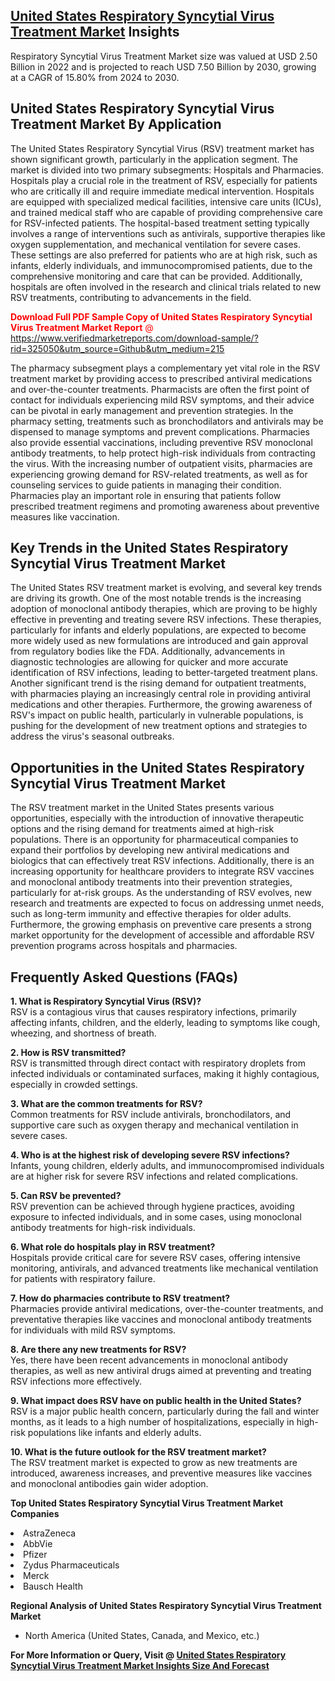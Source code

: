 <h2><a href="https://www.verifiedmarketreports.com/download-sample/?rid=325050&amp;utm_source=Github&amp;utm_medium=215" target="_blank">United States Respiratory Syncytial Virus Treatment Market</a> Insights</h2><p>Respiratory Syncytial Virus Treatment Market size was valued at USD 2.50 Billion in 2022 and is projected to reach USD 7.50 Billion by 2030, growing at a CAGR of 15.80% from 2024 to 2030.</p><p> <h2>United States Respiratory Syncytial Virus Treatment Market By Application</h2> <p>The United States Respiratory Syncytial Virus (RSV) treatment market has shown significant growth, particularly in the application segment. The market is divided into two primary subsegments: Hospitals and Pharmacies. Hospitals play a crucial role in the treatment of RSV, especially for patients who are critically ill and require immediate medical intervention. Hospitals are equipped with specialized medical facilities, intensive care units (ICUs), and trained medical staff who are capable of providing comprehensive care for RSV-infected patients. The hospital-based treatment setting typically involves a range of interventions such as antivirals, supportive therapies like oxygen supplementation, and mechanical ventilation for severe cases. These settings are also preferred for patients who are at high risk, such as infants, elderly individuals, and immunocompromised patients, due to the comprehensive monitoring and care that can be provided. Additionally, hospitals are often involved in the research and clinical trials related to new RSV treatments, contributing to advancements in the field. <p><span class=""><span style="color: #ff0000;"><strong>Download Full PDF Sample Copy of United States Respiratory Syncytial Virus Treatment Market Report</strong> @ </span><a href="https://www.verifiedmarketreports.com/download-sample/?rid=325050&amp;utm_source=Github&amp;utm_medium=215" target="_blank">https://www.verifiedmarketreports.com/download-sample/?rid=325050&amp;utm_source=Github&amp;utm_medium=215</a></span></p></p> <p>The pharmacy subsegment plays a complementary yet vital role in the RSV treatment market by providing access to prescribed antiviral medications and over-the-counter treatments. Pharmacists are often the first point of contact for individuals experiencing mild RSV symptoms, and their advice can be pivotal in early management and prevention strategies. In the pharmacy setting, treatments such as bronchodilators and antivirals may be dispensed to manage symptoms and prevent complications. Pharmacies also provide essential vaccinations, including preventive RSV monoclonal antibody treatments, to help protect high-risk individuals from contracting the virus. With the increasing number of outpatient visits, pharmacies are experiencing growing demand for RSV-related treatments, as well as for counseling services to guide patients in managing their condition. Pharmacies play an important role in ensuring that patients follow prescribed treatment regimens and promoting awareness about preventive measures like vaccination.</p> <h2>Key Trends in the United States Respiratory Syncytial Virus Treatment Market</h2> <p>The United States RSV treatment market is evolving, and several key trends are driving its growth. One of the most notable trends is the increasing adoption of monoclonal antibody therapies, which are proving to be highly effective in preventing and treating severe RSV infections. These therapies, particularly for infants and elderly populations, are expected to become more widely used as new formulations are introduced and gain approval from regulatory bodies like the FDA. Additionally, advancements in diagnostic technologies are allowing for quicker and more accurate identification of RSV infections, leading to better-targeted treatment plans. Another significant trend is the rising demand for outpatient treatments, with pharmacies playing an increasingly central role in providing antiviral medications and other therapies. Furthermore, the growing awareness of RSV's impact on public health, particularly in vulnerable populations, is pushing for the development of new treatment options and strategies to address the virus's seasonal outbreaks.</p> <h2>Opportunities in the United States Respiratory Syncytial Virus Treatment Market</h2> <p>The RSV treatment market in the United States presents various opportunities, especially with the introduction of innovative therapeutic options and the rising demand for treatments aimed at high-risk populations. There is an opportunity for pharmaceutical companies to expand their portfolios by developing new antiviral medications and biologics that can effectively treat RSV infections. Additionally, there is an increasing opportunity for healthcare providers to integrate RSV vaccines and monoclonal antibody treatments into their prevention strategies, particularly for at-risk groups. As the understanding of RSV evolves, new research and treatments are expected to focus on addressing unmet needs, such as long-term immunity and effective therapies for older adults. Furthermore, the growing emphasis on preventive care presents a strong market opportunity for the development of accessible and affordable RSV prevention programs across hospitals and pharmacies.</p> <h2>Frequently Asked Questions (FAQs)</h2> <p><strong>1. What is Respiratory Syncytial Virus (RSV)?</strong><br>RSV is a contagious virus that causes respiratory infections, primarily affecting infants, children, and the elderly, leading to symptoms like cough, wheezing, and shortness of breath.</p> <p><strong>2. How is RSV transmitted?</strong><br>RSV is transmitted through direct contact with respiratory droplets from infected individuals or contaminated surfaces, making it highly contagious, especially in crowded settings.</p> <p><strong>3. What are the common treatments for RSV?</strong><br>Common treatments for RSV include antivirals, bronchodilators, and supportive care such as oxygen therapy and mechanical ventilation in severe cases.</p> <p><strong>4. Who is at the highest risk of developing severe RSV infections?</strong><br>Infants, young children, elderly adults, and immunocompromised individuals are at higher risk for severe RSV infections and related complications.</p> <p><strong>5. Can RSV be prevented?</strong><br>RSV prevention can be achieved through hygiene practices, avoiding exposure to infected individuals, and in some cases, using monoclonal antibody treatments for high-risk individuals.</p> <p><strong>6. What role do hospitals play in RSV treatment?</strong><br>Hospitals provide critical care for severe RSV cases, offering intensive monitoring, antivirals, and advanced treatments like mechanical ventilation for patients with respiratory failure.</p> <p><strong>7. How do pharmacies contribute to RSV treatment?</strong><br>Pharmacies provide antiviral medications, over-the-counter treatments, and preventative therapies like vaccines and monoclonal antibody treatments for individuals with mild RSV symptoms.</p> <p><strong>8. Are there any new treatments for RSV?</strong><br>Yes, there have been recent advancements in monoclonal antibody therapies, as well as new antiviral drugs aimed at preventing and treating RSV infections more effectively.</p> <p><strong>9. What impact does RSV have on public health in the United States?</strong><br>RSV is a major public health concern, particularly during the fall and winter months, as it leads to a high number of hospitalizations, especially in high-risk populations like infants and elderly adults.</p> <p><strong>10. What is the future outlook for the RSV treatment market?</strong><br>The RSV treatment market is expected to grow as new treatments are introduced, awareness increases, and preventive measures like vaccines and monoclonal antibodies gain wider adoption.</p> </p><p><strong>Top United States Respiratory Syncytial Virus Treatment Market Companies</strong></p><div data-test-id=""><p><li>AstraZeneca</li><li> AbbVie</li><li> Pfizer</li><li> Zydus Pharmaceuticals</li><li> Merck</li><li> Bausch Health</li></p><div><strong>Regional Analysis of&nbsp;United States Respiratory Syncytial Virus Treatment Market</strong></div><ul><li dir="ltr"><p dir="ltr">North America&nbsp;(United States, Canada, and Mexico, etc.)</p></li></ul><p><strong>For More Information or Query, Visit @&nbsp;</strong><strong><a href="https://www.verifiedmarketreports.com/product/respiratory-syncytial-virus-treatment-market/?utm_source=Github&amp;utm_medium=215" target="_blank">United States Respiratory Syncytial Virus Treatment Market Insights Size And Forecast</a></strong></p></div>
